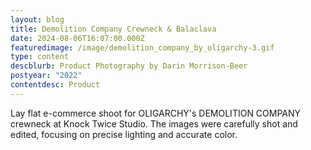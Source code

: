 ```yaml
---
layout: blog
title: Demolition Company Crewneck & Balaclava
date: 2024-08-06T16:07:00.000Z
featuredimage: /image/demolition_company_by_oligarchy-3.gif
type: content
descblurb: Product Photography by Darin Morrison-Beer
postyear: "2022"
contentdesc: Product
---
```

Lay flat e-commerce shoot for OLIGARCHY's DEMOLITION COMPANY crewneck at Knock Twice Studio. The images were carefully shot and edited, focusing on precise lighting and accurate color.
